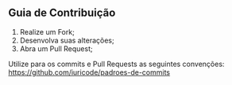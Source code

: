 ## Guia de Contribuição

1) Realize um Fork;
2) Desenvolva suas alterações; 
3) Abra um Pull Request;

Utilize para os commits e Pull Requests as seguintes convenções: 
https://github.com/iuricode/padroes-de-commits

